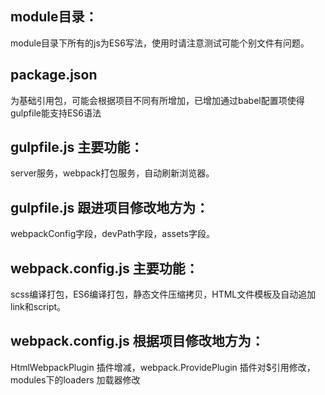 ## module目录：
module目录下所有的js为ES6写法，使用时请注意测试可能个别文件有问题。

## package.json 
为基础引用包，可能会根据项目不同有所增加，已增加通过babel配置项使得gulpfile能支持ES6语法

## gulpfile.js 主要功能：
server服务，webpack打包服务，自动刷新浏览器。

## gulpfile.js 跟进项目修改地方为：
webpackConfig字段，devPath字段，assets字段。

## webpack.config.js 主要功能：
scss编译打包，ES6编译打包，静态文件压缩拷贝，HTML文件模板及自动追加link和script。

## webpack.config.js 根据项目修改地方为：
HtmlWebpackPlugin 插件增减，webpack.ProvidePlugin 插件对$引用修改，modules下的loaders 加载器修改
